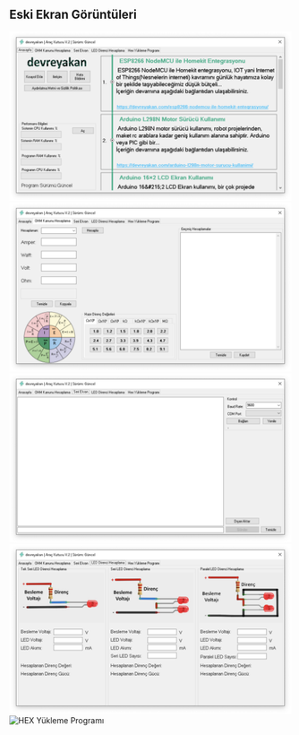 ## Eski Ekran Görüntüleri

![Anasayfa](https://github.com/devreyakan/arackutusu/blob/main/Ekran%20Görüntüleri/Eski/Anasayfa.png)
![Ohm Kanunu Hesaplama](https://github.com/devreyakan/arackutusu/blob/main/Ekran%20Görüntüleri/Eski/OHM%20Kanunu%20Hesaplama.png)
![Seri Ekran](https://github.com/devreyakan/arackutusu/blob/main/Ekran%20Görüntüleri/Eski/Seri%20Ekran.png)
![LED Direnci Hesaplama](https://github.com/devreyakan/arackutusu/blob/main/Ekran%20Görüntüleri/Eski/LED%20Direnci%20Hesaplama.png)
![HEX Yükleme Programı]([https://github.com/devreyakan/arackutusu/blob/main/Ekran%20Görüntüleri/Eski/Hex%20Yükleme.png?raw=true](https://github.com/devreyakan/arackutusu/blob/79235df17246579a268cf4b5a7d9463fe5fb90c5/Ekran%20G%C3%B6r%C3%BCnt%C3%BCleri/Eski/Hex%20Yu%CC%88kleme.png))
